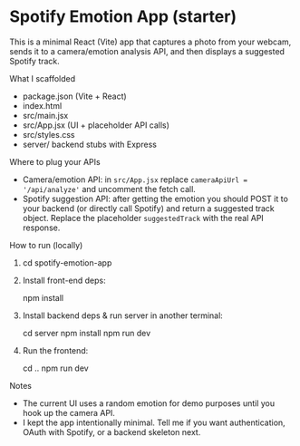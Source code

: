 # Spotify Emotion App (starter)

This is a minimal React (Vite) app that captures a photo from your webcam, sends it to a camera/emotion analysis API, and then displays a suggested Spotify track.

What I scaffolded

- package.json (Vite + React)
- index.html
- src/main.jsx
- src/App.jsx (UI + placeholder API calls)
- src/styles.css
- server/ backend stubs with Express

Where to plug your APIs

- Camera/emotion API: in `src/App.jsx` replace `cameraApiUrl = '/api/analyze'` and uncomment the fetch call.
- Spotify suggestion API: after getting the emotion you should POST it to your backend (or directly call Spotify) and return a suggested track object. Replace the placeholder `suggestedTrack` with the real API response.

How to run (locally)

1. cd spotify-emotion-app

2. Install front-end deps:

   npm install

3. Install backend deps & run server in another terminal:

   cd server
   npm install
   npm run dev

4. Run the frontend:

   cd ..
   npm run dev

Notes

- The current UI uses a random emotion for demo purposes until you hook up the camera API.
- I kept the app intentionally minimal. Tell me if you want authentication, OAuth with Spotify, or a backend skeleton next.
